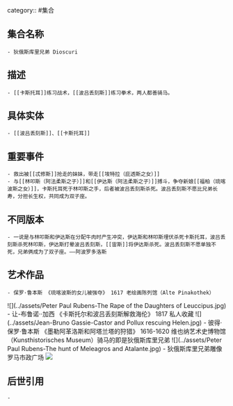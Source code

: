 category:: #集合
## 集合名称
	- 狄俄斯库里兄弟 Dioscuri
## 描述
	- [[卡斯托耳]]练习战术，[[波吕丢刻斯]]练习拳术，两人都善骑马。
## 具体实体
	- [[波吕丢刻斯]]、[[卡斯托耳]]
## 重要事件
	- 救出被[[忒修斯]]抢走的妹妹，带走[[埃特拉（庇透斯之女）]]
	- 与[[林叩斯（阿法柔斯之子）]]和[[伊达斯（阿法柔斯之子）]]搏斗，争夺新娘[[福柏（琉喀波斯之女）]]，卡斯托耳死于林叩斯之手，后者被波吕丢刻斯杀死。波吕丢刻斯不愿比兄弟长寿，分担长生权，共同成为双子座。
## 不同版本
	- 一说是与林叩斯和伊达斯在分配牛肉时产生冲突，伊达斯和林叩斯埋伏杀死卡斯托耳，波吕丢刻斯杀死林叩斯，伊达斯打晕波吕丢刻斯，[[宙斯]]将伊达斯杀死。波吕丢刻斯不愿单独不死，兄弟俩成为了双子座。——阿波罗多洛斯
## 艺术作品
	- 保罗·鲁本斯 《琉喀波斯的女儿被强夺》 1617 老绘画陈列馆（Alte Pinakothek）
 ![](../assets/Peter Paul Rubens-The Rape of the Daughters of Leuccipus.jpg)
	- 让-布鲁诺··加西 《卡斯托尔和波吕丢刻斯解救海伦》 1817 私人收藏
 ![](../assets/Jean-Bruno Gassie-Castor and Pollux rescuing Helen.jpg)
	- 彼得·保罗·鲁本斯 《墨勒阿革洛斯和阿塔兰塔的狩猎》 1616-1620 维也纳艺术史博物馆（Kunsthistorisches Museum）骑马的即是狄俄斯库里兄弟
 ![](../assets/Peter Paul Rubens-The hunt of Meleagros and Atalante.jpg)
	- 狄俄斯库里兄弟雕像 罗马市政广场
 ![](../assets/Dioskurowie.jpg)
## 后世引用
	-
